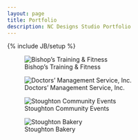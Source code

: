 ```yaml
---
layout: page
title: Portfolio
description: NC Designs Studio Portfolio
---
```

{% include JB/setup %}

<main role="main" itemscope itemtype="http://schema.org/CreativeWork">
	<article>
		<figure itemprop="workExample" class="col-xs-12 col-sm-3 thumbnail" >
			<picture>
			<source class="img-responsive" media="(max-width:480px)" srcset="https://i.imgur.com/AGzU0bj.jpg, https://i.imgur.com/A2eP7ZD.jpg 2x">
			<img itemprop="image" class="img-responsive" src="https://i.imgur.com/QX9iKlw.jpg" alt="Bishop&rsquo;s Training &amp; Fitness" /></picture><br>
			<figcaption itemprop="description">Bishop&rsquo;s Training &amp; Fitness</figcaption>
		</figure>
		<figure itemprop="workExample" class="col-xs-12 col-sm-3 thumbnail">
			<picture>
			<source class="img-responsive" media="(max-width:480px)" srcset="https://i.imgur.com/ysjPEXp.jpg?1, https://i.imgur.com/NSIP9lF.jpg?1 2x">
			<img itemprop="image" class="img-responsive" src="https://i.imgur.com/ieNZfe8.gif" alt="Doctors&rsquo; Management Service, Inc." /></picture><br>
			<figcaption itemprop="description">Doctors&rsquo; Management Service, Inc.</figcaption>
		</figure>
		<figure itemprop="workExample" class="col-xs-12 col-sm-3 thumbnail">
			<picture>
			<source class="img-responsive" media="(max-width:480px)" srcset="https://i.imgur.com/jl9SVXH.png, https://i.imgur.com/OCBk87j.png 2x">
			<img itemprop="image" class="img-responsive" src="https://i.imgur.com/SzJSEuH.jpg" alt="Stoughton Community Events" /></picture><br>
			<figcaption itemprop="description">Stoughton Community Events</figcaption>
		</figure>
		<figure itemprop="workExample" class="col-xs-12 col-sm-3 thumbnail">
			<picture>
			<source class="img-responsive" media="(max-width:480px)" srcset="https://i.imgur.com/S3aVcZP.png, https://i.imgur.com/4OXZIeq.jpg 2x">
			<img itemprop="image" class="img-responsive" src="https://i.imgur.com/vIxXhSg.gif" alt="Stoughton Bakery" /></picture>
			<figcaption itemprop="description">Stoughton Bakery</figcaption>
		</figure>
	</article>
</main>
